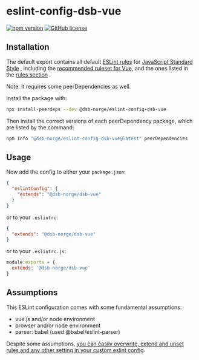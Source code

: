 # eslint-config-dsb-vue

[![npm version](https://badge.fury.io/js/%40dsb-norge%2Feslint-config-dsb-vue.svg)](https://badge.fury.io/js/%40dsb-norge%2Feslint-config-dsb-vue)
[![GitHub license](https://img.shields.io/npm/l/@dsb-norge/eslint-config-dsb-vue)](https://github.com/dsb-norge/eslint-config-dsb-vue/blob/master/LICENSE.md)

## Installation

The default export contains all default [ESLint rules](https://github.com/standard/eslint-config-standard) for [JavaScript Standard Style](http://standardjs.com/) , including
the [recommended ruleset for Vue](https://eslint.vuejs.org/), and the ones listed in the [rules section](https://github.com/dsb-norge/eslint-config-dsb-vue/blob/master/index.js) .

Note: It requires some peerDependencies as well.

Install the package with:

```sh
npx install-peerdeps --dev @dsb-norge/eslint-config-dsb-vue
```
 
Then install the correct versions of each peerDependency package, which are
listed by the command:

```sh
npm info "@dsb-norge/eslint-config-dsb-vue@latest" peerDependencies
```

## Usage

Now add the config to either your `package.json`:

```json
{
  "eslintConfig": {
    "extends": "@dsb-norge/dsb-vue"
  }
}
```

or to your `.eslintrc`:

```json
{
  "extends": "@dsb-norge/dsb-vue"
}
```

or to your `.eslintrc.js`:

```js
module.exports = {
  extends: '@dsb-norge/dsb-vue'
}
```

## Assumptions

This ESLint configuration comes with some fundamental assumptions:

- vue.js and/or node environment
- browser and/or node environment
- parser: babel (used @babel/eslint-parser)

Despite some assumptions, [you can easily overwrite, extend and unset
rules and any other setting in your custom eslint config](https://eslint.org/docs/user-guide/configuring).
